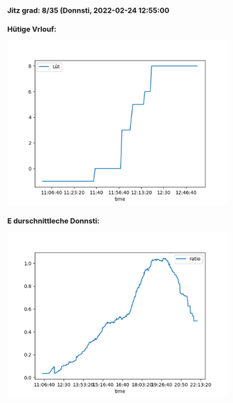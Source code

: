 ### Jitz grad: 8/35 (Donnsti, 2022-02-24 12:55:00

### Hütige Vrlouf:
![Graph](Today.png)

### E durschnittleche Donnsti:
![Graph](Donnsti.png)